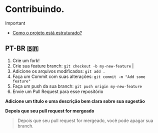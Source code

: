 # Contribuindo.
>[!IMPORTANT]
> - [Como o projeto está estruturado?](./ARQUITETURA.md)

## PT-BR 🇧🇷
1. Crie um fork!
2. Crie sua feature branch: `git checkout -b my-new-feature` | 
3. Adicione os arquivos modificados:  `git add .`
4. Faça um Commit com suas alterações: `git commit -m "Add some feature"`
5. Faça um push da sua branch: `git push origin my-new-feature` 
6. Envie um Pull Request para esse repositório

**Adicione um titulo e uma descrição bem clara sobre sua sugestão**

**Depois que seu pull request for mergeado**

> Depois que seu pull request for mergeado, você pode apagar sua branch. 
